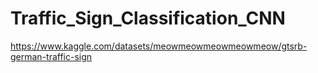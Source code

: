 # **Traffic_Sign_Classification_CNN**

https://www.kaggle.com/datasets/meowmeowmeowmeowmeow/gtsrb-german-traffic-sign
